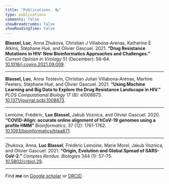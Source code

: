 ```yaml
---
title: "Publications  🗞️"
type: publications
comments: false
showBreadcrumbs: false
showReadingTime: false
---
```


**Blassel, Luc**, Anna Zhukova, Christian J Villabona-Arenas, Katherine E
Atkins, Stéphane Hué, and Olivier Gascuel. 2021. **“Drug Resistance
Mutations in HIV: New Bioinformatics Approaches and Challenges.”** *Current Opinion in Virology* 51 (December): 56–64.  
[10.1016/j.coviro.2021.09.009](https://doi.org/10.1016/j.coviro.2021.09.009).

---

**Blassel, Luc**, Anna Tostevin, Christian Julian Villabona-Arenas, Martine
Peeters, Stéphane Hué, and Olivier Gascuel. 2021. **“Using Machine
Learning and Big Data to Explore the Drug Resistance Landscape in HIV.”** 
*PLOS Computational Biology* 17 (8): e1008873.  
[10.1371/journal.pcbi.1008873](https://doi.org/10.1371/journal.pcbi.1008873).

---

Lemoine, Frédéric, **Luc Blassel**, Jakub Voznica, and Olivier Gascuel.
2020. **“COVID-Align: accurate online alignment of hCoV-19 genomes using a profile HMM”** 
*Bioinformatics*, 37 (12): 1761-1762.  
[10.1093/bioinformatics/btaa871](https://doi.org/10.1093/bioinformatics/btaa871).

---

Zhukova, Anna, **Luc Blassel**, Frédéric Lemoine, Marie Morel, Jakub
Voznica, and Olivier Gascuel. 2021. **“Origin, Evolution and Global Spread
of SARS-CoV-2.”** *Comptes Rendus. Biologies* 344 (1): 57–75.  
[10.5802/crbiol.29](https://doi.org/10.5802/crbiol.29).

---

Find **me** on [Google scholar](https://scholar.google.fr/citations?user=RYs6rFwAAAAJ&hl=en&oi=ao) or [ORCID](https://orcid.org/0000-0002-6598-7673)